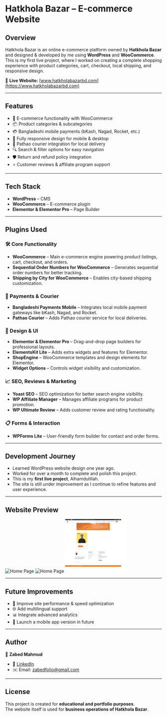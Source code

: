 # Hatkhola Bazar – E-commerce Website  

## Overview  
Hatkhola Bazar is an online e-commerce platform owned by **Hatkhola Bazar** and designed & developed by me using **WordPress** and **WooCommerce**.  
This is my first live project, where I worked on creating a complete shopping experience with product categories, cart, checkout, local shipping, and responsive design.  

🔗 **Live Website:** [www.hatkholabazarbd.com](https://www.hatkholabazarbd.com)  

---

## Features  
- 🛒 E-commerce functionality with WooCommerce  
- 📦 Product categories & subcategories  
- 💳 Bangladeshi mobile payments (bKash, Nagad, Rocket, etc.)  
- 📱 Fully responsive design for mobile & desktop  
- 🚚 Pathao courier integration for local delivery  
- 🔍 Search & filter options for easy navigation  
- 🛡️ Return and refund policy integration  
- ⭐ Customer reviews & affiliate program support  

---

## Tech Stack  
- **WordPress** – CMS  
- **WooCommerce** – E-commerce plugin  
- **Elementor & Elementor Pro** – Page Builder  

---

## Plugins Used  

### 🛠️ Core Functionality  
- **WooCommerce** – Main e-commerce engine powering product listings, cart, checkout, and orders.  
- **Sequential Order Numbers for WooCommerce** – Generates sequential order numbers for better tracking.  
- **Shipping by City for WooCommerce** – Enables city-based shipping customization.  

### 📱 Payments & Courier  
- **Bangladeshi Payments Mobile** – Integrates local mobile payment gateways like bKash, Nagad, and Rocket.  
- **Pathao Courier** – Adds Pathao courier service for local deliveries.  

### 🎨 Design & UI  
- **Elementor & Elementor Pro** – Drag-and-drop page builders for professional layouts.  
- **ElementsKit Lite** – Adds extra widgets and features for Elementor.  
- **ShopEngine** – WooCommerce templates and design elements for Elementor.  
- **Widget Options** – Controls widget visibility and customization.  

### 📈 SEO, Reviews & Marketing  
- **Yoast SEO** – SEO optimization for better search engine visibility.  
- **WP Affiliate Manager** – Manages affiliate programs for product promotion.  
- **WP Ultimate Review** – Adds customer review and rating functionality.  

### 📋 Forms & Interaction  
- **WPForms Lite** – User-friendly form builder for contact and order forms.  

---

## Development Journey  
- Learned WordPress website design one year ago.  
- Worked for over a month to complete and polish this project.  
- This is my **first live project**, Alhamdulillah.  
- The site is still under improvement as I continue to refine features and user experience.  

---

## Website Preview  
  
<div>
  <img src="home-page.png" alt="Home Page" width="200">
  <img src="shop-page.png" alt="Home Page" width="200">
  <img src="blog-page.png" alt="Home Page" width="200">
</div>  

---

## Future Improvements  
- 🔄 Improve site performance & speed optimization  
- 🌐 Add multilingual support  
- 📊 Integrate advanced analytics  
- 📱 Launch a mobile app version in future  

---

## Author  
👤 **Zabed Mahmud**  
- 💼 [LinkedIn](https://www.linkedin.com/in/zabedfolio/)  
- ✉️ Email: [zabedfolio@gmail.com](mailto:zabedfolio@gmail.com)  

---

## License  
This project is created for **educational and portfolio purposes**.  
The website itself is used for **business operations of Hatkhola Bazar**.  

